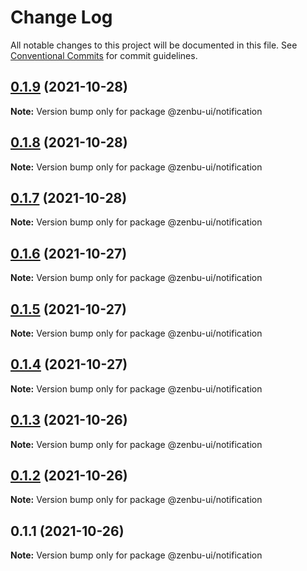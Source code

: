 # Change Log

All notable changes to this project will be documented in this file.
See [Conventional Commits](https://conventionalcommits.org) for commit guidelines.

## [0.1.9](https://github.com/KodepandaID/zenbu-ui/compare/@zenbu-ui/notification@0.1.8...@zenbu-ui/notification@0.1.9) (2021-10-28)

**Note:** Version bump only for package @zenbu-ui/notification





## [0.1.8](https://github.com/KodepandaID/zenbu-ui/compare/@zenbu-ui/notification@0.1.7...@zenbu-ui/notification@0.1.8) (2021-10-28)

**Note:** Version bump only for package @zenbu-ui/notification





## [0.1.7](https://github.com/KodepandaID/zenbu-ui/compare/@zenbu-ui/notification@0.1.6...@zenbu-ui/notification@0.1.7) (2021-10-28)

**Note:** Version bump only for package @zenbu-ui/notification





## [0.1.6](https://github.com/KodepandaID/zenbu-ui/compare/@zenbu-ui/notification@0.1.5...@zenbu-ui/notification@0.1.6) (2021-10-27)

**Note:** Version bump only for package @zenbu-ui/notification





## [0.1.5](https://github.com/KodepandaID/zenbu-ui/compare/@zenbu-ui/notification@0.1.4...@zenbu-ui/notification@0.1.5) (2021-10-27)

**Note:** Version bump only for package @zenbu-ui/notification





## [0.1.4](https://github.com/KodepandaID/zenbu-ui/compare/@zenbu-ui/notification@0.1.3...@zenbu-ui/notification@0.1.4) (2021-10-27)

**Note:** Version bump only for package @zenbu-ui/notification





## [0.1.3](https://github.com/KodepandaID/zenbu-ui/compare/@zenbu-ui/notification@0.1.2...@zenbu-ui/notification@0.1.3) (2021-10-26)

**Note:** Version bump only for package @zenbu-ui/notification





## [0.1.2](https://github.com/KodepandaID/zenbu-ui/compare/@zenbu-ui/notification@0.1.1...@zenbu-ui/notification@0.1.2) (2021-10-26)

**Note:** Version bump only for package @zenbu-ui/notification





## 0.1.1 (2021-10-26)

**Note:** Version bump only for package @zenbu-ui/notification
